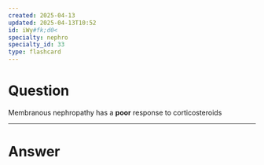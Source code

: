 ```yaml
---
created: 2025-04-13
updated: 2025-04-13T10:52
id: iWy#fk;d0<
specialty: nephro
specialty_id: 33
type: flashcard
---
```


# Question
Membranous nephropathy has a **poor** response to corticosteroids

---

# Answer

